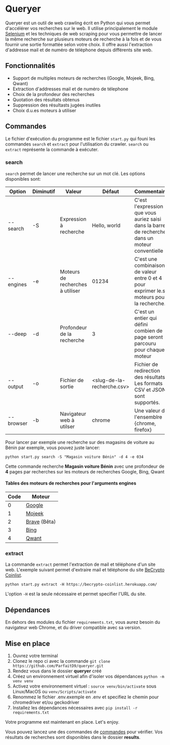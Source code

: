 # Queryer

Queryer est un outil de web crawling écrit en Python qui vous permet d'accélérer vos recherches sur le web. Il utilise principalement le module [Selenium](https://selenium.dev) et les techniques de web scraping pour vous permettre de lancer la même recherche sur plusieurs moteurs de recherche à la fois et de vous fournir une sortie formattée selon votre choix. Il offre aussi l'extraction d'addresse mail et de numéro de téléphone depuis différents site web.

## Fonctionnalités

- Support de multiples moteurs de recherches (Google, Mojeek, Bing, Qwant)
- Extraction d'addresses mail et de numéro de télephone
- Choix de la profondeur des recherches
- Quotation des résultats obtenus
- Suppression des résultasts jugées inutiles
- Choix d.u.es moteurs à utiliser

## Commandes

Le fichier d'exécution du programme est le fichier `start.py` qui founi les commandes `search` et `extract` pour l'utilisation du crawler. `search` ou `extract` représente la commande à exécuter.

### search

`search` permet de lancer une recherche sur un mot clé. Les options disponibles sont:

| Option    | Diminutif | Valeur                           | Défaut                     | Commentaire                                                                                     |
| --------- | --------- | -------------------------------- | -------------------------- | ----------------------------------------------------------------------------------------------- |
| --search  | -S        | Expression à recherche           | Hello, world               | C'est l'expression que vous auriez saisi dans la barre de recherche dans un moteur conventielle |
| --engines | -e        | Moteurs de recherches à utiliser | 01234                      | C'est une combinaison de valeur entre 0 et 4 pour exprimer le.s moteurs pour la recherche.      |
| --deep    | -d        | Profondeur de la recherche       | 3                          | C'est un entier qui défini combien de page seront parcouru pour chaque moteur                   |
| --output  | -o        | Fichier de sortie                | <slug-de-la-recherche.csv> | Fichier de redirection des résultats. Les formats CSV et JSON sont supportés.                   |
| --browser | -b        | Navigateur web à utilser         | chrome                     | Une valeur de l'ensemblre {chrome, firefox}                                                     |

Pour lancer par exemple une recherche sur des magasins de voiture au Bénin par exemple, vous pouvez juste lancer:

`python start.py search -S "Magasin voiture Bénin" -d 4 -e 034`

Cette commande recherche **Magasin voiture Bénin** avec une profondeur de **4** pages par recherches sur les moteurs de recherches Google, Bing, Qwant

#### Tables des moteurs de recherches pour l'arguments engines

| Code | Moteur                                   |
| ---- | ---------------------------------------- |
| 0    | [Google](https://google.com)             |
| 1    | [Mojeek](https://mojeek.com)             |
| 2    | [Brave](https://search.brave.com) (Bêta) |
| 3    | [Bing](https://bing.com)                 |
| 4    | [Qwant](https://qwant.com)               |

### extract

La commande `extract` permet l'extraction de mail et téléphone d'un site web.
L'exemple suivant permet d'extraire mail et téléphone du site [BeCrypto Coinlist](https://becrypto-coinlist.herokuapp.com/).

`python start.py extract -H https://becrypto-coinlist.herokuapp.com/`

L'option `-H` est la seule nécessaire et permet specifier l'URL du site.

## Dépendances

En dehors des modules du fichier `requirements.txt`, vous aurez besoin du navigateur web Chrome, et du driver compatible avec sa version.

## Mise en place

1. Ouvrez votre terminal
2. Clonez le repo ci avec la commande `git clone https://github.com/ParfaitD9/queryer.git`
3. Rendez vous dans le dossier **queryer** créé
4. Créez un environnement virtuel afin d'isoler vos dépendances `python -m venv venv`
5. Activez votre environnement virtuel : `source venv/bin/activate` sous Linux/MacOS ou `venv/Scripts/activate`
6. Renommez le fichier .env.exemple en .env et specifiez le chemin pour chromedriver et/ou geckodriver
7. Installez les dépendances nécessaires avec `pip install -r requirements.txt`

Votre programme est maintenant en place. Let's enjoy.

Vous pouvez lancez une des commandes de [commandes](#commandes) pour vérifier. Vos résultats de recherches sont disponibles dans le dossier **results**.
